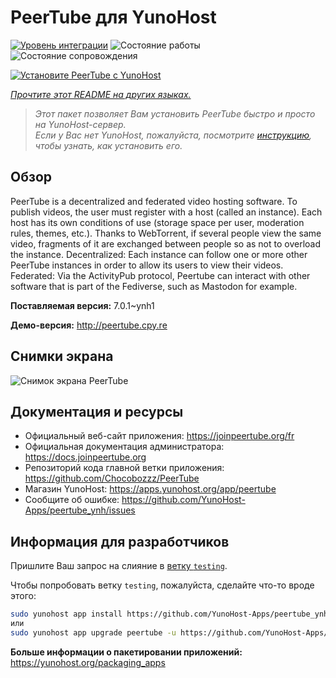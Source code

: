 <!--
Важно: этот README был автоматически сгенерирован <https://github.com/YunoHost/apps/tree/master/tools/readme_generator>
Он НЕ ДОЛЖЕН редактироваться вручную.
-->

# PeerTube для YunoHost

[![Уровень интеграции](https://apps.yunohost.org/badge/integration/peertube)](https://ci-apps.yunohost.org/ci/apps/peertube/)
![Состояние работы](https://apps.yunohost.org/badge/state/peertube)
![Состояние сопровождения](https://apps.yunohost.org/badge/maintained/peertube)

[![Установите PeerTube с YunoHost](https://install-app.yunohost.org/install-with-yunohost.svg)](https://install-app.yunohost.org/?app=peertube)

*[Прочтите этот README на других языках.](./ALL_README.md)*

> *Этот пакет позволяет Вам установить PeerTube быстро и просто на YunoHost-сервер.*  
> *Если у Вас нет YunoHost, пожалуйста, посмотрите [инструкцию](https://yunohost.org/install), чтобы узнать, как установить его.*

## Обзор

PeerTube is a decentralized and federated video hosting software. To publish videos, the user must register with a host (called an instance). Each host has its own conditions of use (storage space per user, moderation rules, themes, etc.). Thanks to WebTorrent, if several people view the same video, fragments of it are exchanged between people so as not to overload the instance. Decentralized: Each instance can follow one or more other PeerTube instances in order to allow its users to view their videos. Federated: Via the ActivityPub protocol, Peertube can interact with other software that is part of the Fediverse, such as Mastodon for example.


**Поставляемая версия:** 7.0.1~ynh1

**Демо-версия:** <http://peertube.cpy.re>

## Снимки экрана

![Снимок экрана PeerTube](./doc/screenshots/screenshot1.jpg)

## Документация и ресурсы

- Официальный веб-сайт приложения: <https://joinpeertube.org/fr>
- Официальная документация администратора: <https://docs.joinpeertube.org>
- Репозиторий кода главной ветки приложения: <https://github.com/Chocobozzz/PeerTube>
- Магазин YunoHost: <https://apps.yunohost.org/app/peertube>
- Сообщите об ошибке: <https://github.com/YunoHost-Apps/peertube_ynh/issues>

## Информация для разработчиков

Пришлите Ваш запрос на слияние в [ветку `testing`](https://github.com/YunoHost-Apps/peertube_ynh/tree/testing).

Чтобы попробовать ветку `testing`, пожалуйста, сделайте что-то вроде этого:

```bash
sudo yunohost app install https://github.com/YunoHost-Apps/peertube_ynh/tree/testing --debug
или
sudo yunohost app upgrade peertube -u https://github.com/YunoHost-Apps/peertube_ynh/tree/testing --debug
```

**Больше информации о пакетировании приложений:** <https://yunohost.org/packaging_apps>
